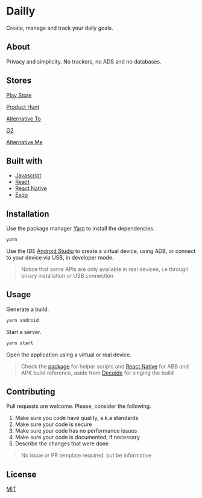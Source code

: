 # Dailly

Create, manage and track your daily goals.

## About

Privacy and simplicity. No trackers, no ADS and no databases.

## Stores

[Play Store](https://play.google.com/store/apps/details?id=com.dailly.dailly)

[Product Hunt](https://www.producthunt.com/posts/dailly)

[Alternative To](https://alternativeto.net/software/dailly/about/)

[G2](https://www.g2.com/products/dailly/reviews)

[Alternative Me](https://alternative.me/dailly)

## Built with

- [Javascript](https://developer.mozilla.org/en-US/docs/Web/JavaScript)
- [React](https://reactjs.org/)
- [React Native](https://reactnative.dev/)
- [Expo](https://expo.io/)

## Installation

Use the package manager [Yarn](https://yarnpkg.com/getting-started/install) to install the dependencies.

```sh
yarn
```

Use the IDE [Android Studio](https://developer.android.com/studio/install) to create a virtual device, using ADB, or connect to your device via USB, in developer mode.

> Notice that some APIs are only available in real devices, i.e through binary installation or USB connection

## Usage

Generate a build.

```sh
yarn android
```

Start a server.

```sh
yarn start
```

Open the application using a virtual or real device.

> Check the [package](./package.json) for helper scripts and [React Native](https://reactnative.dev/docs/signed-apk-android) for ABB and APK build reference, aside from [Decoide](https://www.decoide.org/react-native/docs/signed-apk-android.html) for singing the build

## Contributing

Pull requests are welcome. Please, consider the following.

1. Make sure you code have quality, a.k.a standards
2. Make sure your code is secure
3. Make sure your code has no performance issues
4. Make sure your code is documented, if necessary
5. Describe the changes that were done

> No issue or PR template required, but be informative

## License

[MIT](./LICENSE.md)
